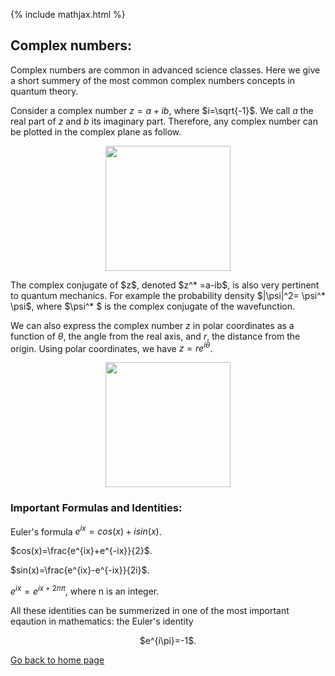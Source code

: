 {% include mathjax.html %}

## Complex numbers:

Complex numbers are common in advanced science classes. Here we give a short summery of the most common complex numbers concepts in quantum theory.

Consider a complex number $z=a+ib$, where $i=\sqrt{-1}$. We call $a$ the real part of $z$ and $b$ its imaginary part. Therefore, any complex number can be plotted in the complex plane as follow.
<p align="center">
  <img src="https://user-images.githubusercontent.com/35305574/36647967-dc42a08c-1a5a-11e8-957c-60dafc660ddd.png" width="200">
</p>
The complex conjugate of $z$, denoted $z^* =a-ib$, is also very pertinent to quantum mechanics. For example the probability density $|\psi|^2= \psi^* \psi$, where $\psi^* $ is the complex conjugate of the wavefunction.  

We can also express the complex number $z$ in polar coordinates  as a function of $\theta$, the angle from the real axis, and $r$, the distance from the origin. Using polar coordinates, we have $z=re^{i\theta}$.
<p align="center">
  <img src="https://user-images.githubusercontent.com/35305574/36648068-714008d6-1a5c-11e8-8f07-9fba19f655f1.png" width="200">
</p>

### Important Formulas and Identities:
Euler's formula
$e^{ix}=cos(x)+isin(x)$.

$cos(x)=\frac{e^{ix}+e^{-ix}}{2}$.

$sin(x)=\frac{e^{ix}-e^{-ix}}{2i}$.

$e^{ix}=e^{ix+2n\pi}$, where n is an integer.

All these identities can be summerized in one of the most important eqaution in mathematics: the Euler's identity 
<p align="center"> $e^{i\pi}=-1$.</p>

[Go back to home page](/README.md)

